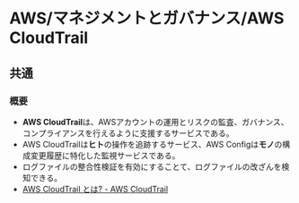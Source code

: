 # AWS/マネジメントとガバナンス/AWS CloudTrail

## 共通

### 概要

- **AWS CloudTrail**は、AWSアカウントの運用とリスクの監査、ガバナンス、コンプライアンスを行えるように支援するサービスである。
- AWS CloudTrailは**ヒト**の操作を追跡するサービス、AWS Configは**モノ**の構成変更履歴に特化した監視サービスである。
- ログファイルの整合性検証を有効にすることて、ログファイルの改ざんを検知できる。
- [AWS CloudTrail とは? - AWS CloudTrail](https://docs.aws.amazon.com/ja_jp/awscloudtrail/latest/userguide/cloudtrail-user-guide.html)
